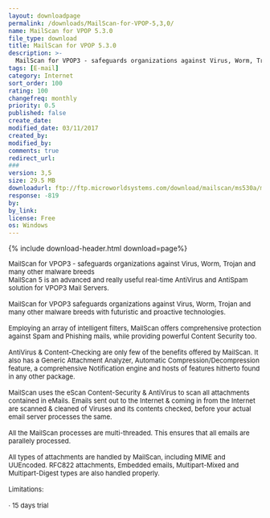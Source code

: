```yaml
---
layout: downloadpage
permalink: /downloads/MailScan-for-VPOP-5,3,0/
name: MailScan for VPOP 5.3.0
file_type: download
title: MailScan for VPOP 5.3.0
description: >-
  MailScan for VPOP3 - safeguards organizations against Virus, Worm, Trojan and many other malware breeds, MailScan proactively secures the network by ...
tags: [E-mail]
category: Internet
sort_order: 100
rating: 100
changefreq: monthly
priority: 0.5
published: false
create_date: 
modified_date: 03/11/2017
created_by: 
modified_by: 
comments: true
redirect_url: 
### 
version: 3,5
size: 29.5 MB
downloadurl: ftp://ftp.microworldsystems.com/download/mailscan/ms530a/msvp530a.exe
response: -819
by: 
by_link: 
license: Free
os: Windows
---
```


{% include download-header.html download=page%}

<p style="fix-download-text !important">
<p><font size="2">MailScan for VPOP3 - safeguards organizations against Virus, Worm, Trojan and many other malware breeds <br />
MailScan 5 is an advanced and really useful real-time AntiVirus and AntiSpam solution for VPOP3 Mail Servers. <br />
<br />
MailScan for VPOP3 safeguards organizations against Virus, Worm, Trojan and many other malware breeds with futuristic and proactive technologies. <br />
<br />
Employing an array of intelligent filters, MailScan offers comprehensive protection <br />
against Spam and Phishing mails, while providing powerful Content Security too. <br />
<br />
AntiVirus &amp; Content-Checking are only few of the benefits offered by MailScan. It also has a Generic Attachment Analyzer, Automatic Compression/Decompression feature, a comprehensive Notification engine and hosts of features hitherto found in any other package. <br />
<br />
MailScan uses the eScan Content-Security &amp; AntiVirus to scan all attachments contained in eMails. Emails sent out to the Internet &amp; coming in from the Internet are scanned &amp; cleaned of Viruses and its contents checked, before your actual email server processes the same. <br />
<br />
All the MailScan processes are multi-threaded. This ensures that all emails are parallely processed. <br />
<br />
All types of attachments are handled by MailScan, including MIME and UUEncoded. RFC822 attachments, Embedded emails, Multipart-Mixed and Multipart-Digest types are also handled properly. <br />
<br />
Limitations: <br />
<br />
· 15 days trial <br />
<br />
</font></p></p>
